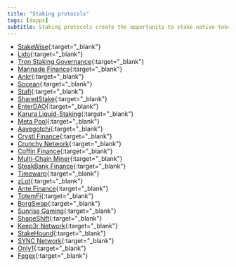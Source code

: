 ```yaml
---
title: "Staking protocols"
tags: [dapps]
subtitle: Staking protocols create the opportunity to stake native tokens to secure blockchains that use a PoS consensus mechanism (and variants).
---
```


- [StakeWise](https://stakewise.io/){:target="_blank"}
- [Lido](https://lido.fi/){:target="_blank"}
- [Tron Staking Governance](http://tronscan.org){:target="_blank"}
- [Marinade Finance](https://marinade.finance){:target="_blank"}
- [Ankr](https://www.ankr.com/){:target="_blank"}
- [Socean](https://www.socean.fi){:target="_blank"}
- [Stafi](https://www.stafi.io/){:target="_blank"}
- [SharedStake](https://www.sharedstake.org/){:target="_blank"}
- [EnterDAO](https://enterdao.xyz){:target="_blank"}
- [Karura Liquid-Staking](https://acala.network/karura){:target="_blank"}
- [Meta Pool](https://metapool.app){:target="_blank"}
- [Aavegotchi](https://aavegotchi.com){:target="_blank"}
- [Crystl Finance](https://www.crystl.finance){:target="_blank"}
- [Crunchy Network](https://crunchy.network){:target="_blank"}
- [Coffin Finance](https://coffin.finance){:target="_blank"}
- [Multi-Chain Miner](https://multichain-miner.net){:target="_blank"}
- [SteakBank Finance](https://steakbank.finance/){:target="_blank"}
- [Timewarp](https://timewarp.finance){:target="_blank"}
- [zLot](https://zlot.finance/){:target="_blank"}
- [Ante Finance](https://ante.finance){:target="_blank"}
- [TotemFi](https://totemfi.com){:target="_blank"}
- [BorgSwap](https://borgswap.exchange){:target="_blank"}
- [Sunrise Gaming](https://sunrisegaming-dao.com){:target="_blank"}
- [ShapeShift](https://shapeshift.com){:target="_blank"}
- [Keep3r Network](https://keep3r.network){:target="_blank"}
- [StakeHound](https://stakehound.com/){:target="_blank"}
- [SYNC Network](https://syncbond.com/){:target="_blank"}
- [Only1](https://only1.app){:target="_blank"}
- [Fegex](https://fegtoken.com){:target="_blank"}
